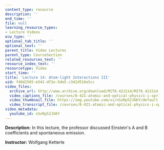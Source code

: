 ```yaml
---
content_type: resource
description: ''
end_time: ''
file: null
learning_resource_types:
- Lecture Videos
ocw_type: ''
optional_tab_title: ''
optional_text: ''
parent_title: Video Lectures
parent_type: CourseSection
related_resources_text: ''
resource_index_text: ''
resourcetype: Video
start_time: ''
title: 'Lecture 14: Atom-light Interactions III'
uid: fd9d2505-e541-df2e-5de5-c342d516e5cc
video_files:
  archive_url: http://www.archive.org/download/MIT8.421S14/MIT8_421S14_lec14_300k.mp4
  video_captions_file: /courses/8-421-atomic-and-optical-physics-i-spring-2014/63fd3571e3f859a898d4c969422c00a0_nSxRp52JkKY.vtt
  video_thumbnail_file: https://img.youtube.com/vi/nSxRp52JkKY/default.jpg
  video_transcript_file: /courses/8-421-atomic-and-optical-physics-i-spring-2014/fd63f79dd29abbc7f2e6687c3abb85b8_nSxRp52JkKY.pdf
video_metadata:
  youtube_id: nSxRp52JkKY
---
```


**Description:** In this lecture, the professor discussed Einstein's A and B coefficients and spontaneous emission.

**Instructor:** Wolfgang Ketterle



